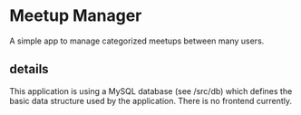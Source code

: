 # Meetup Manager
A simple app to manage categorized meetups between many users.

## details
This application is using a MySQL database (see /src/db) which defines the basic data structure used by the application.
There is no frontend currently.
